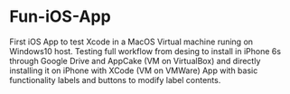 # Fun-iOS-App
First iOS App to test Xcode in a MacOS Virtual machine runing on Windows10 host. Testing full workflow from desing to install in iPhone 6s through Google Drive and AppCake (VM on VirtualBox) and directly installing it on iPhone with XCode (VM on VMWare) App with basic functionality labels and buttons to modify label contents.
